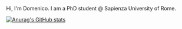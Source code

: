 Hi, I'm Domenico. I am a PhD student @ Sapienza University of Rome. 

[![Anurag's GitHub stats](https://github-readme-stats.vercel.app/api?username=domenicocinque)](https://github.com/anuraghazra/github-readme-stats)
